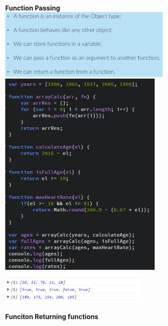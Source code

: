 ## Function Passing![](/assets/js-20)![](/assets/js-21)

![](/assets/js-22)

## Funciton Returning functions



